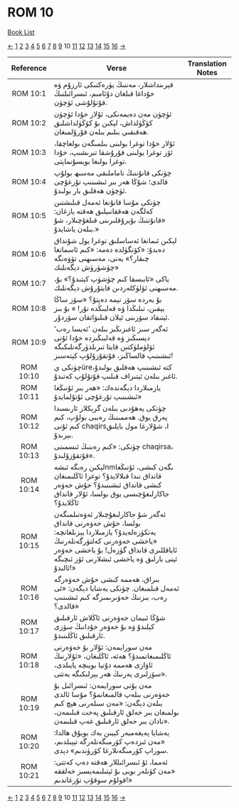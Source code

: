 # ROM 10
[Book List](../README.md)

[<-](./chapter_9.md) [1](./chapter_1.md) [2](./chapter_2.md) [3](./chapter_3.md) [4](./chapter_4.md) [5](./chapter_5.md) [6](./chapter_6.md) [7](./chapter_7.md) [8](./chapter_8.md) [9](./chapter_9.md) 10 [11](./chapter_11.md) [12](./chapter_12.md) [13](./chapter_13.md) [14](./chapter_14.md) [15](./chapter_15.md) [16](./chapter_16.md) [->](./chapter_11.md)

| Reference | Verse | Translation Notes |
|:---------:|-------|-------------------|
|ROM 10:1|قېرىنداشلار، مەننىڭ يۈرەكتىكى ئارزۇم ۋە خۇداغا قىلغان دۇئامىم، ئىسرائىلنىڭ قۇتۇلۇشى ئۈچۈن.||
|ROM 10:2|ئۈچۈن مەن دەيمەنكى، ئۇلار خۇدا ئۈچۈن كۆڭۈلداش، لېكىن بۇ كۆڭۈلداشلىق ھەقىقىي بىلىم بىلەن قۇرۇلمىغان.||
|ROM 10:3|ئۇلار خۇدا توغرا يولىنى بىلمىگەن بولغاچقا، ئۆز توغرا يولىنى قۇرۇشقا تىرىشىپ، خۇدا توغرا يولىغا بويسۇنماپتى.||
|ROM 10:4|چۈنكى قانۇننىڭ تاماملىقى مەسىھ بولۇپ قالدى؛ شۇڭا ھەر بىر ئىشىنىپ تۇرغۇچى ئۈچۈن ھەقلىق بار بولىدۇ.||
|ROM 10:5|چۈنكى مۇسا قانۇنغا ئەمەل قىلىشتىن كەلگەن ھەققانىيلىق ھەقتە يازغان: «قانۇننىڭ بۇيرۇقلىرىنى قىلغۇچىلار، شۇ بىلەن ياشايدۇ.»||
|ROM 10:6|لېكىن ئىمانغا ئەساسلىق توغرا يول شۇنداق دەيدۇ: «كۆنگۈلدە دەمە: «كىم ئاسمانغا چىقار؟» يەنى، مەسىھنى تۆۋەنگە چۈشۈرۈش دېگەنلىك»||
|ROM 10:7|ياكى «ئابىسقا كىم چۈشۈپ كېتىدۇ؟» بۇ، مەسىھنى ئۆلۈكلەردىن قايتۇرۇش دېگەنلىك.||
|ROM 10:8|بۇ يەردە سۆز نېمە دەپتۇ؟ «سۆز ساڭا يېقىن، تىلىڭدا ۋە قەلبىڭدە تۇر! » بۇ بىز ئېتىقاد سۆزىنى ئېلان قىلىۋاتقان سۆزدۇر.||
|ROM 10:9|ئەگەر سىز ئاغىزىڭىز بىلەن 'ئەيسا رەب' دېسىڭىز ۋە قەلبىڭىزدە خۇدا ئۇنى ئۆلۈملۈكتىن قايتا تىرىلدۈرگەنلىكىگە ئىشىنىپ قالساڭىز، قۇتقۇزۇلۇپ كېتەسىز!||
|ROM 10:10|چۈنكى يüreكتە ئىشىنىپ ھەقلىق بولىدۇ، ئاغىز بىلەن ئېتىراف قىلىپ قۇتۇلۇپ كەتىدۇ.||
|ROM 10:11|يازمىلاردا دېگەندەك: «ھەر بىر ئۇنىڭغا ئىشىنىپ تۇرغۇچى ئۇتۇلمايدۇ»||
|ROM 10:12|چۈنكى يەھۇدىى بىلەن گرېكلار ئارىسىدا پەرق يوق. ھەممىنىڭ رەببى بولۇپ، كىم كىم ئۇنى chaqirsا، شۇلارغا مول بايلىق بېرىدۇ.||
|ROM 10:13|چۈنكى: «كىم رەبنىڭ ئىسمىنى chaqirsa، قۇتقۇزۇلىدۇ».||
|ROM 10:14|لېكىن رەبگە ئىشەnmىگەن كىشى، ئۇنىڭغا قانداق نىدا قىلالايدۇ؟ توغرا ئاڭلىمىغان كىشى قانداق ئىشىنىدۇ؟ خۇش خەۋەر جاكارلىغۇچىسى يوق بولسا، ئۇلار قانداق ئاڭلايدۇ؟||
|ROM 10:15|ئەگەر شۇ جاكارلىغۇچىلار ئەۋەتىلمىگەن بولسا، خۇش خەۋەرنى قانداق يەتكۈزەلەيدۇ؟ يازمىلاردا يېزىلغانچە: «ياخشى خەۋەرنى كەلتۈرگەنلەرنىڭ ئاياقللىرى قانداق گۈزەل! بۇ ياخشى خەۋەر ئېتى بارلىق ۋە ياخشى ئىشلارنى ئۆز ئىچىگە ئالىدۇ!»||
|ROM 10:16|بىراق، ھەممە كىشى خۇش خەۋەرگە ئەمەل قىلمىغان. چۈنكى يەشايا دېگەن: «ئى رەب، بىزنىڭ خەۋىرىمىزگە كىم ئىشىنىپ قالدى؟»||
|ROM 10:17|شۇڭا ئىيمان خەۋەرنى ئاڭلاش ئارقىلىق كېلىدۇ ۋە بۇ خەۋەر خۇدانىڭ سۆزى ئارقىلىق ئاڭلىنىدۇ.||
|ROM 10:18|مەن سورايمەن: ئۇلار بۇ خەۋەرنى ئاڭلىمىغانمىدۇ؟ ھەئە، ئاڭلىغان، «ئۇلارنىڭ ئاۋازى ھەممە دۇنيا بويىچە يايىلدى، سۆزلىرى يەرنىڭ ھەر يېرلىكىگە يەتتى».||
|ROM 10:19|مەن بۇنى سورايمەن: ئىسرائىل بۇ خەۋەرنى بىلەپ قالمىغانمۇ؟ مۇسا ئالدى بىلەن دېگەن: «مەن سىلەرنى ھېچ كىم بولمىغان بىر خەلق ئارقىلىق پەخت قىلىمەن، نادان بىر خەلق ئارقىلىق غەپ قىلىمەن».||
|ROM 10:20|يەشايا پەيغەمبەر كېيىن بەك بويۇق ھالدا: «مەن ئىزدەپ كۆرمىگەنلەرگە تېپىلدىم، سوراپ كۆرمىگەنلارغا كۆرۈندىم» دېدى.||
|ROM 10:21|ئەمما، ئۇ ئىسرائىللار ھەقتە دەپ كەتتى: «مەن كۈنلەر بويى بۇ ئېتىلىمەيسىز خەلققە قولۇم سوقۇپ تۇرغاندىم!»||


[<-](./chapter_9.md) [1](./chapter_1.md) [2](./chapter_2.md) [3](./chapter_3.md) [4](./chapter_4.md) [5](./chapter_5.md) [6](./chapter_6.md) [7](./chapter_7.md) [8](./chapter_8.md) [9](./chapter_9.md) 10 [11](./chapter_11.md) [12](./chapter_12.md) [13](./chapter_13.md) [14](./chapter_14.md) [15](./chapter_15.md) [16](./chapter_16.md) [->](./chapter_11.md)